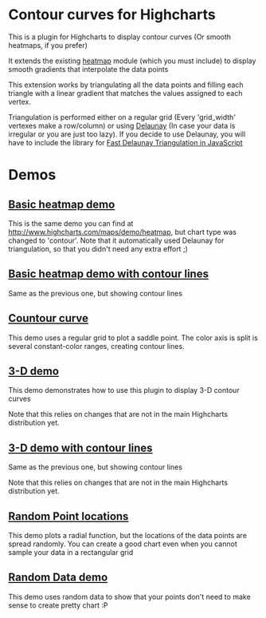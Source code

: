 Contour curves for Highcharts
=============================

This is a plugin for Highcharts to display contour curves (Or smooth heatmaps, if you prefer)

It extends the existing [heatmap](http://www.highcharts.com/maps/demo/heatmap) module (which you must include) to display smooth gradients that interpolate the data points

This extension works by triangulating all the data points and filling each triangle with a linear gradient that matches the values assigned to each vertex.

Triangulation is performed either on a regular grid (Every 'grid_width' vertexes make a row/column) or using [Delaunay](http://en.wikipedia.org/wiki/Delaunay_triangulation) (In case your data is irregular or you are just too lazy). If you decide to use Delaunay, you will have to include the library for [Fast Delaunay Triangulation in JavaScript](https://github.com/ironwallaby/delaunay)


Demos
=====

[Basic heatmap demo](http://jsfiddle.net/nsj5uzdw/)
--------------------

This is the same demo you can find at http://www.highcharts.com/maps/demo/heatmap, but chart type was changed to 'contour'. Note that it automatically used Delaunay for triangulation, so that you didn't need any extra effort ;)

[Basic heatmap demo with contour lines](http://jsfiddle.net/acyfjeg8/)
--------------------

Same as the previous one, but showing contour lines

[Countour curve](http://jsfiddle.net/1peapgLw/)
------------------------
This demo uses a regular grid to plot a saddle point. The color axis is split is several constant-color ranges, creating contour lines.


[3-D demo](http://jsfiddle.net/yw56rtus/)
--------------------
This demo demonstrates how to use this plugin to display 3-D contour curves

Note that this relies on changes that are not in the main Highcharts distribution yet.


[3-D demo with contour lines](http://jsfiddle.net/bgxd3tgr/)
--------------------
Same as the previous one, but showing contour lines

Note that this relies on changes that are not in the main Highcharts distribution yet.


[Random Point locations](http://jsfiddle.net/f7ofc3q3/)
------------------------
This demo plots a radial function, but the locations of the data points are spread randomly.
You can create a good chart even when you cannot sample your data in a rectangular grid


[Random Data demo](http://jsfiddle.net/mqxmraL2/)
--------------------
This demo uses random data to show that your points don't need to make sense to create pretty chart :P
